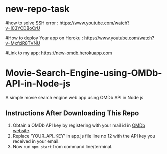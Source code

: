 # new-repo-task

#how to solve SSH error :
https://www.youtube.com/watch?v=I03YCDBoCrU

#How to deploy Your app on Heroku :
https://www.youtube.com/watch?v=MxfxiR8TVNU

#Link to my app:
https://new-omdb.herokuapp.com

# Movie-Search-Engine-using-OMDb-API-in-Node-js
A simple movie search engine web app using OMDb API in Node js

## Instructions After Downloading This Repo
1. Obtain a OMDb API key by registering with your mail id in [OMDb website](https://www.omdbapi.com/apikey.aspx).
2. Replace 'YOUR_API_KEY' in app.js file line no 12 with the API key you received in your email.
3. Now run `npm start` from command line/terminal.

